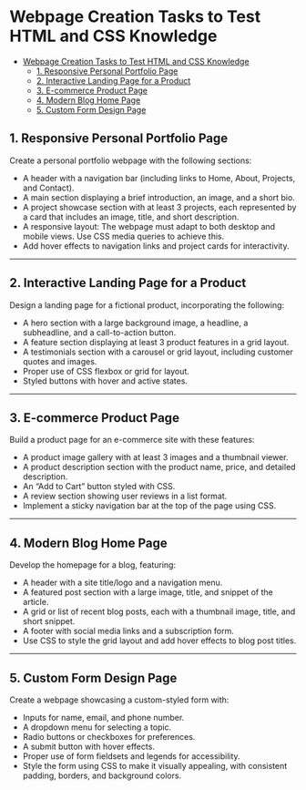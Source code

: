 # Webpage Creation Tasks to Test HTML and CSS Knowledge

- [Webpage Creation Tasks to Test HTML and CSS Knowledge](#webpage-creation-tasks-to-test-html-and-css-knowledge)
  - [1. Responsive Personal Portfolio Page](#1-responsive-personal-portfolio-page)
  - [2. Interactive Landing Page for a Product](#2-interactive-landing-page-for-a-product)
  - [3. E-commerce Product Page](#3-e-commerce-product-page)
  - [4. Modern Blog Home Page](#4-modern-blog-home-page)
  - [5. Custom Form Design Page](#5-custom-form-design-page)


## 1. Responsive Personal Portfolio Page  
Create a personal portfolio webpage with the following sections:  
- A header with a navigation bar (including links to Home, About, Projects, and Contact).  
- A main section displaying a brief introduction, an image, and a short bio.  
- A project showcase section with at least 3 projects, each represented by a card that includes an image, title, and short description.  
- A responsive layout: The webpage must adapt to both desktop and mobile views. Use CSS media queries to achieve this.  
- Add hover effects to navigation links and project cards for interactivity.  

---

## 2. Interactive Landing Page for a Product  
Design a landing page for a fictional product, incorporating the following:  
- A hero section with a large background image, a headline, a subheadline, and a call-to-action button.  
- A feature section displaying at least 3 product features in a grid layout.  
- A testimonials section with a carousel or grid layout, including customer quotes and images.  
- Proper use of CSS flexbox or grid for layout.  
- Styled buttons with hover and active states.  

---

## 3. E-commerce Product Page  
Build a product page for an e-commerce site with these features:  
- A product image gallery with at least 3 images and a thumbnail viewer.  
- A product description section with the product name, price, and detailed description.  
- An “Add to Cart” button styled with CSS.  
- A review section showing user reviews in a list format.  
- Implement a sticky navigation bar at the top of the page using CSS.  

---

## 4. Modern Blog Home Page  
Develop the homepage for a blog, featuring:  
- A header with a site title/logo and a navigation menu.  
- A featured post section with a large image, title, and snippet of the article.  
- A grid or list of recent blog posts, each with a thumbnail image, title, and short snippet.  
- A footer with social media links and a subscription form.  
- Use CSS to style the grid layout and add hover effects to blog post titles.  

---

## 5. Custom Form Design Page  
Create a webpage showcasing a custom-styled form with:  
- Inputs for name, email, and phone number.  
- A dropdown menu for selecting a topic.  
- Radio buttons or checkboxes for preferences.  
- A submit button with hover effects.  
- Proper use of form fieldsets and legends for accessibility.  
- Style the form using CSS to make it visually appealing, with consistent padding, borders, and background colors.  